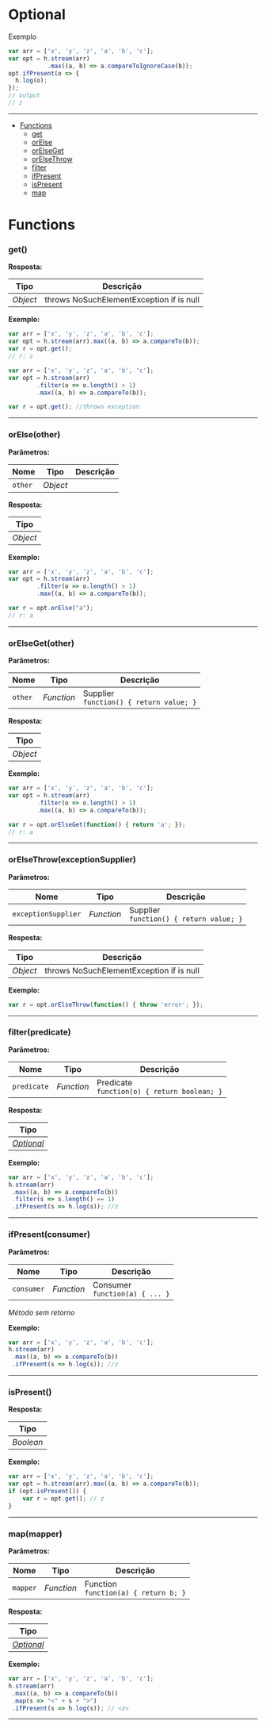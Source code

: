 # Optional

Exemplo
```javascript
var arr = ['x', 'y', 'z', 'a', 'b', 'c'];
var opt = h.stream(arr)
           .max((a, b) => a.compareToIgnoreCase(b));
opt.ifPresent(o => {
  h.log(o);
});
// output
// z
```

---

- [Functions](#functions)
  - [get](#get)
  - [orElse](#orelseother)
  - [orElseGet](#orelsegetother)
  - [orElseThrow](#orelsethrowexceptionsupplier)
  - [filter](#filterpredicate)
  - [ifPresent](#ifpresentconsumer)
  - [isPresent](#ispresent)
  - [map](#mapmapper)


# Functions 
### get()




**Resposta:**

| Tipo  | Descrição |
| :---: | ------------|
| _Object_ | throws NoSuchElementException if is null |


**Exemplo:**

```javascript
var arr = ['x', 'y', 'z', 'a', 'b', 'c'];
var opt = h.stream(arr).max((a, b) => a.compareTo(b));
var r = opt.get();
// r: z

var arr = ['x', 'y', 'z', 'a', 'b', 'c'];
var opt = h.stream(arr)
        .filter(o => o.length() > 1)
        .max((a, b) => a.compareTo(b));

var r = opt.get(); //throws exception
```

---


### orElse(other)


**Parâmetros:**

| Nome | Tipo  | Descrição |
| ---- | :---: | ------------|
| `other` | _Object_ |  |


**Resposta:**

| Tipo  |
| :---: |
| _Object_ | 


**Exemplo:**

```javascript
var arr = ['x', 'y', 'z', 'a', 'b', 'c'];
var opt = h.stream(arr)
        .filter(o => o.length() > 1)
        .max((a, b) => a.compareTo(b));

var r = opt.orElse("a");
// r: a
```

---


### orElseGet(other)


**Parâmetros:**

| Nome | Tipo  | Descrição |
| ---- | :---: | ------------|
| `other` | _Function_ | Supplier<br>`function() { return value; }` |


**Resposta:**

| Tipo  |
| :---: |
| _Object_ | 


**Exemplo:**

```javascript
var arr = ['x', 'y', 'z', 'a', 'b', 'c'];
var opt = h.stream(arr)
        .filter(o => o.length() > 1)
        .max((a, b) => a.compareTo(b));

var r = opt.orElseGet(function() { return 'a'; });
// r: a
```

---


### orElseThrow(exceptionSupplier)


**Parâmetros:**

| Nome | Tipo  | Descrição |
| ---- | :---: | ------------|
| `exceptionSupplier` | _Function_ | Supplier<br>`function() { return value; }` |


**Resposta:**

| Tipo  | Descrição |
| :---: | ------------|
| _Object_ | throws NoSuchElementException if is null |


**Exemplo:**

```javascript
var r = opt.orElseThrow(function() { throw 'error'; });
```

---


### filter(predicate)


**Parâmetros:**

| Nome | Tipo  | Descrição |
| ---- | :---: | ------------|
| `predicate` | _Function_ | Predicate<br>`function(o) { return boolean; }` |


**Resposta:**

| Tipo  |
| :---: |
| _[Optional](https://github.com/holyrics/jslib/blob/main/doc/pt/Optional.md)_ | 


**Exemplo:**

```javascript
var arr = ['x', 'y', 'z', 'a', 'b', 'c'];
h.stream(arr)
 .max((a, b) => a.compareTo(b))
 .filter(s => s.length() == 1)
 .ifPresent(s => h.log(s)); //z
```

---


### ifPresent(consumer)


**Parâmetros:**

| Nome | Tipo  | Descrição |
| ---- | :---: | ------------|
| `consumer` | _Function_ | Consumer<br>`function(a) { ... }` |


_Método sem retorno_

**Exemplo:**

```javascript
var arr = ['x', 'y', 'z', 'a', 'b', 'c'];
h.stream(arr)
 .max((a, b) => a.compareTo(b))
 .ifPresent(s => h.log(s)); //z
```

---


### isPresent()




**Resposta:**

| Tipo  |
| :---: |
| _Boolean_ | 


**Exemplo:**

```javascript
var arr = ['x', 'y', 'z', 'a', 'b', 'c'];
var opt = h.stream(arr).max((a, b) => a.compareTo(b));
if (opt.isPresent()) {
    var r = opt.get(); // z
}
```

---


### map(mapper)


**Parâmetros:**

| Nome | Tipo  | Descrição |
| ---- | :---: | ------------|
| `mapper` | _Function_ | Function<br>`function(a) { return b; }` |


**Resposta:**

| Tipo  |
| :---: |
| _[Optional](https://github.com/holyrics/jslib/blob/main/doc/pt/Optional.md)_ | 


**Exemplo:**

```javascript
var arr = ['x', 'y', 'z', 'a', 'b', 'c'];
h.stream(arr)
 .max((a, b) => a.compareTo(b))
 .map(s => "<" + s + ">")
 .ifPresent(s => h.log(s)); // <z>
```

---
